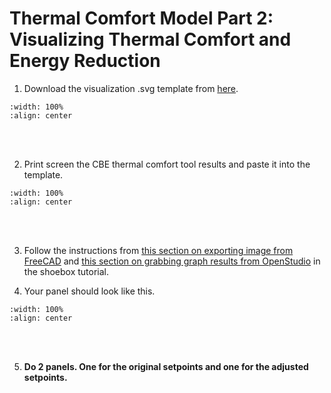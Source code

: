 # Thermal Comfort Model Part 2: Visualizing Thermal Comfort and Energy Reduction

1. Download the visualization .svg template from <a href="https://github.com/chenkianwee/ifc2osmod_gendgn_egs/blob/main/svg/viz_cmf_template.svg" target="_blank">here</a>.
```{image} ../_static/cmf2/cmf2_1.png
:width: 100%
:align: center
```
<br/><br/>

2. Print screen the CBE thermal comfort tool results and paste it into the template.
```{image} ../_static/cmf2/cmf2_2.png
:width: 100%
:align: center
```
<br/><br/>

3. Follow the instructions from [this section on exporting image from FreeCAD](02_5_shoebox_p5.md#export-image-from-freecad) and [this section on grabbing graph results from OpenStudio](02_5_shoebox_p5.md#grab-graph-from-openstudio) in the shoebox tutorial.

4. Your panel should look like this.
```{image} ../_static/cmf2/cmf2_3.jpg
:width: 100%
:align: center
```
<br/><br/>

5. **Do 2 panels. One for the original setpoints and one for the adjusted setpoints.**

